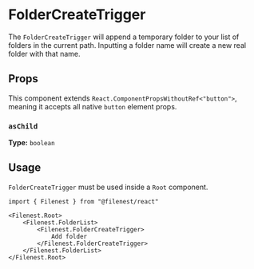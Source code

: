 # FolderCreateTrigger

The `FolderCreateTrigger` will append a temporary folder to your list of folders in the current path.
Inputting a folder name will create a new real folder with that name.

## Props

This component extends `React.ComponentPropsWithoutRef<"button">`, meaning it accepts all native `button` element props.

### `asChild`

**Type:** `boolean`

## Usage

`FolderCreateTrigger` must be used inside a `Root` component.

```tsx
import { Filenest } from "@filenest/react"

<Filenest.Root>
    <Filenest.FolderList>
        <Filenest.FolderCreateTrigger>
            Add folder
        </Filenest.FolderCreateTrigger>
    </Filenest.FolderList>
</Filenest.Root>
```